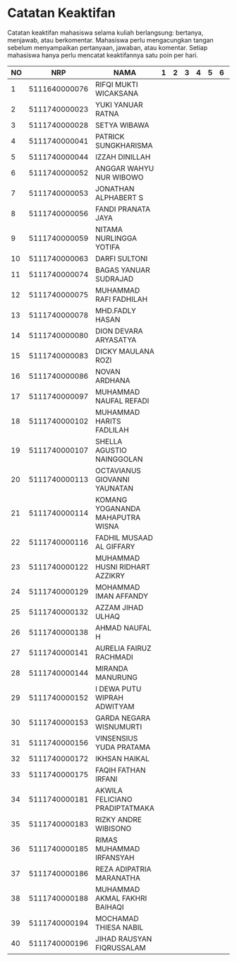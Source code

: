# Catatan Keaktifan
Catatan keaktifan mahasiswa selama kuliah berlangsung: bertanya, menjawab, atau berkomentar.
Mahasiswa perlu mengacungkan tangan sebelum menyampaikan pertanyaan, jawaban, atau komentar.
Setiap mahasiswa hanya perlu mencatat keaktifannya satu poin per hari.

| ﻿NO | NRP           | NAMA                             | 1 | 2 | 3 | 4 | 5 | 6 | 7 | 8 | 9 | 10 | 11 | 12 | 13 | 14 | 15 |
|----|---------------|----------------------------------|---|---|---|---|---|---|---|---|---|----|----|----|----|----|----|
| 1  | 5111640000076 | RIFQI MUKTI WICAKSANA            |   |   |   |   |   |   |   |   |   |    |    |    |    |    |    |
| 2  | 5111740000023 | YUKI YANUAR RATNA                |   |   |   |   |   |   |   |   |   |    |    |    |    |    |    |
| 3  | 5111740000028 | SETYA WIBAWA                     |   |   |   |   |   |   |   |   |   |    |    |    |    |    |    |
| 4  | 5111740000041 | PATRICK SUNGKHARISMA             |   |   |   |   |   |   |   |   |   |    |    |    |    |    |    |
| 5  | 5111740000044 | IZZAH DINILLAH                   |   |   |   |   |   |   |   |   |   |    |    |    |    |    |    |
| 6  | 5111740000052 | ANGGAR WAHYU NUR WIBOWO          |   |   |   |   |   |   |   |   |   |    |    |    |    |    |    |
| 7  | 5111740000053 | JONATHAN ALPHABERT S             |   |   |   |   |   |   |   |   |   |    |    |    |    |    |    |
| 8  | 5111740000056 | FANDI PRANATA JAYA               |   |   |   |   |   |   |   |   |   |    |    |    |    |    |    |
| 9  | 5111740000059 | NITAMA NURLINGGA YOTIFA          |   |   |   |   |   |   |   |   |   |    |    |    |    |    |    |
| 10 | 5111740000063 | DARFI SULTONI                    |   |   |   |   |   |   |   | x |   |    |    |    |    |    |    |
| 11 | 5111740000074 | BAGAS YANUAR SUDRAJAD            |   |   |   |   |   |   |   |   |   |    |    |    |    |    |    |
| 12 | 5111740000075 | MUHAMMAD RAFI FADHILAH           |   |   |   |   |   |   |   |   |   |    |    |    |    |    |    |
| 13 | 5111740000078 | MHD.FADLY HASAN                  |   |   |   |   |   |   |   |   |   |    |    |    |    |    |    |
| 14 | 5111740000080 | DION DEVARA ARYASATYA            |   |   |   |   |   |   |   |   |   |    |    |    |    |    |    |
| 15 | 5111740000083 | DICKY MAULANA ROZI               |   |   |   |   |   |   |   |   |   |    |    |    |    |    |    |
| 16 | 5111740000086 | NOVAN ARDHANA                    |   |   |   |   |   |   |   |   |   |    |    |    |    |    |    |
| 17 | 5111740000097 | MUHAMMAD NAUFAL REFADI           |   |   |   |   |   |   |   |   |   |    |    |    |    |    |    |
| 18 | 5111740000102 | MUHAMMAD HARITS FADLILAH         |   |   |   |   |   |   |   |   |   |    |    |    |    |    |    |
| 19 | 5111740000107 | SHELLA AGUSTIO NAINGGOLAN        |   |   |   |   |   |   |   |   |   |    |    |    |    |    |    |
| 20 | 5111740000113 | OCTAVIANUS GIOVANNI YAUNATAN     |   |   |   |   |   |   |   |   |   |    |    |    |    |    |    |
| 21 | 5111740000114 | KOMANG YOGANANDA MAHAPUTRA WISNA |   |   |   |   |   |   |   |   |   |    |    |    |    |    |    |
| 22 | 5111740000116 | FADHIL MUSAAD AL GIFFARY         |   |   |   |   |   |   |   |   |   |    |    |    |    |    |    |
| 23 | 5111740000122 | MUHAMMAD HUSNI RIDHART AZZIKRY   |   |   |   |   |   |   |   |   |   |    |    |    |    |    |    |
| 24 | 5111740000129 | MOHAMMAD IMAN AFFANDY            |   |   |   |   |   |   |   |   |   |    |    |    |    |    |    |
| 25 | 5111740000132 | AZZAM JIHAD ULHAQ                |   |   |   |   |   |   |   |   |   |    |    |    |    |    |    |
| 26 | 5111740000138 | AHMAD NAUFAL H                   |   |   |   |   |   |   |   |   |   |    |    |    |    |    |    |
| 27 | 5111740000141 | AURELIA FAIRUZ RACHMADI          |   |   |   |   |   |   |   |   |   |    |    |    |    |    |    |
| 28 | 5111740000144 | MIRANDA MANURUNG                 |   |   |   |   |   |   |   |   |   |    |    |    |    |    |    |
| 29 | 5111740000152 | I DEWA PUTU WIPRAH ADWITYAM      |   |   |   |   |   |   |   |   |   |    |    |    |    |    |    |
| 30 | 5111740000153 | GARDA NEGARA WISNUMURTI          |   |   |   |   |   |   |   |   |   |    |    |    |    |    |    |
| 31 | 5111740000156 | VINSENSIUS YUDA PRATAMA          |   |   |   |   |   |   |   |   |   |    |    |    |    |    |    |
| 32 | 5111740000172 | IKHSAN HAIKAL                    |   |   |   |   |   |   |   |   |   |    |    |    |    |    |    |
| 33 | 5111740000175 | FAQIH FATHAN IRFANI              |   |   |   |   |   |   |   |   |   |    |    |    |    |    |    |
| 34 | 5111740000181 | AKWILA FELICIANO PRADIPTATMAKA   |   |   |   |   |   |   |   |   |   |    |    |    |    |    |    |
| 35 | 5111740000183 | RIZKY ANDRE WIBISONO             |   |   |   |   |   |   |   |   |   |    |    |    |    |    |    |
| 36 | 5111740000185 | RIMAS MUHAMMAD IRFANSYAH         |   |   |   |   |   |   |   |   |   |    |    |    |    |    |    |
| 37 | 5111740000186 | REZA ADIPATRIA MARANATHA         |   |   |   |   |   |   |   |   |   |    |    |    |    |    |    |
| 38 | 5111740000188 | MUHAMMAD AKMAL FAKHRI BAIHAQI    |   |   |   |   |   |   |   |   |   |    |    |    |    |    |    |
| 39 | 5111740000194 | MOCHAMAD THIESA NABIL            |   |   |   |   |   |   |   |   |   |    |    |    |    |    |    |
| 40 | 5111740000196 | JIHAD RAUSYAN FIQRUSSALAM        |   |   |   |   |   |   |   |   |   |    |    |    |    |    |    |
